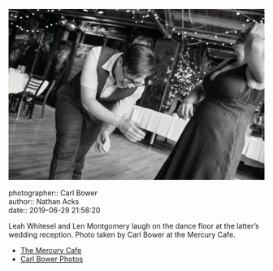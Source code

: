 ![Leah Whitesel and Len Montgomery laugh on the dance floor](assets/2019-06-29-set-4-the-dance-64.webp)

photographer:: Carl Bower  
author:: Nathan Acks  
date:: 2019-06-29 21:58:20

Leah Whitesel and Len Montgomery laugh on the dance floor at the latter’s wedding reception. Photo taken by Carl Bower at the Mercury Cafe.

* [The Mercury Cafe](http://mercurycafe.com)
* [Carl Bower Photos](https://carlbowerphotos.com)
